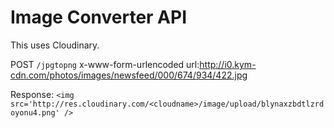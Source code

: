 # Image Converter API

This uses Cloudinary.

POST `/jpgtopng`
x-www-form-urlencoded
url:http://i0.kym-cdn.com/photos/images/newsfeed/000/674/934/422.jpg

Response: `<img src='http://res.cloudinary.com/<cloudname>/image/upload/blynaxzbdtlzrdoyonu4.png' />`
